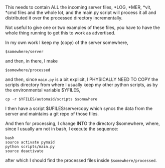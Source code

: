 This needs to contain ALL the incoming server files, *LOG, *MER, *vit,
*cmd files and the whole lot, and the main.py script will process it
all and distributed it over the processed directory incrementally.

Not useful to give one or two examples of these files, you have to
have the whole thing running to get this to work as advertised.

In my own work I keep my (copy) of the server somewhere, 

`$somewhere/server`

and then, in there, I make

`$somewhere/processed`

and then, since `main.py` is a bit explicit, I PHYSICALLY NEED TO COPY
the scripts directory from where I usually keep my other python
scripts, as by the environmental variable $YFILES,

`cp -r $YFILES/automaid/scripts $somewhere`

I then have a script $UFILES/servercopy which syncs the data from the
server and maintains a git repo of those files.

And then for processing, I change INTO the directory $somewhere,
where, since I usually am not in bash, I execute the sequence:

`bash`\
`source activate pymaid`\
`python scripts/main.py`\
`source deactivate`

after which I should find the processed files inside `$somewhere/processed`.



